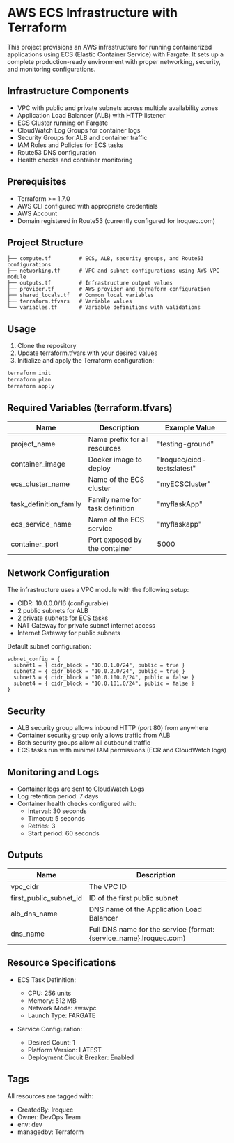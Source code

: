 # AWS ECS Infrastructure with Terraform

This project provisions an AWS infrastructure for running containerized applications using ECS (Elastic Container Service) with Fargate. It sets up a complete production-ready environment with proper networking, security, and monitoring configurations.

## Infrastructure Components

- VPC with public and private subnets across multiple availability zones
- Application Load Balancer (ALB) with HTTP listener
- ECS Cluster running on Fargate
- CloudWatch Log Groups for container logs
- Security Groups for ALB and container traffic
- IAM Roles and Policies for ECS tasks
- Route53 DNS configuration
- Health checks and container monitoring

## Prerequisites

- Terraform >= 1.7.0
- AWS CLI configured with appropriate credentials
- AWS Account
- Domain registered in Route53 (currently configured for lroquec.com)

## Project Structure

```
├── compute.tf         # ECS, ALB, security groups, and Route53 configurations
├── networking.tf      # VPC and subnet configurations using AWS VPC module
├── outputs.tf         # Infrastructure output values
├── provider.tf        # AWS provider and terraform configuration
├── shared_locals.tf   # Common local variables
├── terraform.tfvars   # Variable values
└── variables.tf       # Variable definitions with validations
```

## Usage

1. Clone the repository
2. Update terraform.tfvars with your desired values
3. Initialize and apply the Terraform configuration:

```sh
terraform init
terraform plan
terraform apply
```

## Required Variables (terraform.tfvars)

| Name | Description | Example Value |
|------|-------------|---------------|
| project_name | Name prefix for all resources | "testing-ground" |
| container_image | Docker image to deploy | "lroquec/cicd-tests:latest" |
| ecs_cluster_name | Name of the ECS cluster | "myECSCluster" |
| task_definition_family | Family name for task definition | "myflaskApp" |
| ecs_service_name | Name of the ECS service | "myflaskapp" |
| container_port | Port exposed by the container | 5000 |

## Network Configuration

The infrastructure uses a VPC module with the following setup:
- CIDR: 10.0.0.0/16 (configurable)
- 2 public subnets for ALB
- 2 private subnets for ECS tasks
- NAT Gateway for private subnet internet access
- Internet Gateway for public subnets

Default subnet configuration:
```hcl
subnet_config = {
  subnet1 = { cidr_block = "10.0.1.0/24", public = true }
  subnet2 = { cidr_block = "10.0.2.0/24", public = true }
  subnet3 = { cidr_block = "10.0.100.0/24", public = false }
  subnet4 = { cidr_block = "10.0.101.0/24", public = false }
}
```

## Security

- ALB security group allows inbound HTTP (port 80) from anywhere
- Container security group only allows traffic from ALB
- Both security groups allow all outbound traffic
- ECS tasks run with minimal IAM permissions (ECR and CloudWatch logs)

## Monitoring and Logs

- Container logs are sent to CloudWatch Logs
- Log retention period: 7 days
- Container health checks configured with:
  - Interval: 30 seconds
  - Timeout: 5 seconds
  - Retries: 3
  - Start period: 60 seconds

## Outputs

| Name | Description |
|------|-------------|
| vpc_cidr | The VPC ID |
| first_public_subnet_id | ID of the first public subnet |
| alb_dns_name | DNS name of the Application Load Balancer |
| dns_name | Full DNS name for the service (format: {service_name}.lroquec.com) |

## Resource Specifications

- ECS Task Definition:
  - CPU: 256 units
  - Memory: 512 MB
  - Network Mode: awsvpc
  - Launch Type: FARGATE

- Service Configuration:
  - Desired Count: 1
  - Platform Version: LATEST
  - Deployment Circuit Breaker: Enabled

## Tags

All resources are tagged with:
- CreatedBy: lroquec
- Owner: DevOps Team
- env: dev
- managedby: Terraform